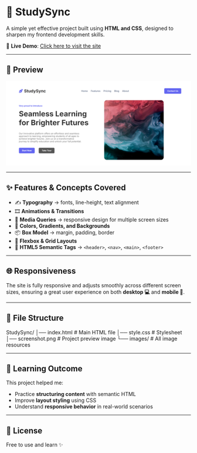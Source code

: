 # 📘 StudySync  

A simple yet effective project built using **HTML and CSS**, designed to sharpen my frontend development skills.  

🔗 **Live Demo**: [Click here to visit the site](https://projectstudysync.vercel.app/)  

---

## 📸 Preview  

[![StudySync Screenshot](screenshot.png)](https://projectstudysync.vercel.app/)  

---

## ✨ Features & Concepts Covered  

- ✍️ **Typography** → fonts, line-height, text alignment  
- 🎞️ **Animations & Transitions**  
- 📱 **Media Queries** → responsive design for multiple screen sizes  
- 🎨 **Colors, Gradients, and Backgrounds**  
- 📦 **Box Model** → margin, padding, border  
- 🔲 **Flexbox & Grid Layouts**  
- 🧱 **HTML5 Semantic Tags** → `<header>`, `<nav>`, `<main>`, `<footer>`  

---

## 🌐 Responsiveness  

The site is fully responsive and adjusts smoothly across different screen sizes, ensuring a great user experience on both **desktop 💻** and **mobile 📱**.  

---

## 📂 File Structure  

StudySync/
│── index.html # Main HTML file
│── style.css # Stylesheet
│── screenshot.png # Project preview image
└── images/ # All image resources

---

## 🚀 Learning Outcome  

This project helped me:  
- Practice **structuring content** with semantic HTML  
- Improve **layout styling** using CSS  
- Understand **responsive behavior** in real-world scenarios  

---

## 📜 License  

Free to use and learn ✨  
